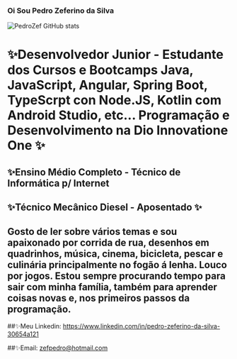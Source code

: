 ### Oi Sou Pedro Zeferino da Silva

![PedroZef GitHub stats](https://github-readme-stats.vercel.app/api?username=PedroZef&show_icons=true&theme=radical)

# ✨Desenvolvedor Junior - Estudante dos Cursos e Bootcamps Java, JavaScript, Angular, Spring Boot, TypeScrpt con Node.JS, Kotlin com Android Studio, etc... Programação e Desenvolvimento na Dio Innovatione One ✨

##  ✨Ensino Médio Completo - Técnico de Informática p/ Internet

## ✨Técnico Mecânico Diesel - Aposentado ✨

## Gosto de ler sobre vários temas e sou apaixonado por corrida de rua, desenhos em quadrinhos, música, cinema, bicicleta, pescar e culinária principalmente no fogão á lenha. Louco por jogos. Estou sempre procurando tempo para sair com minha família, também para aprender coisas novas e, nos primeiros passos da programação.

##✨Meu Linkedin: https://www.linkedin.com/in/pedro-zeferino-da-silva-30654a121            

##✨Email: zefpedro@hotmail.com
